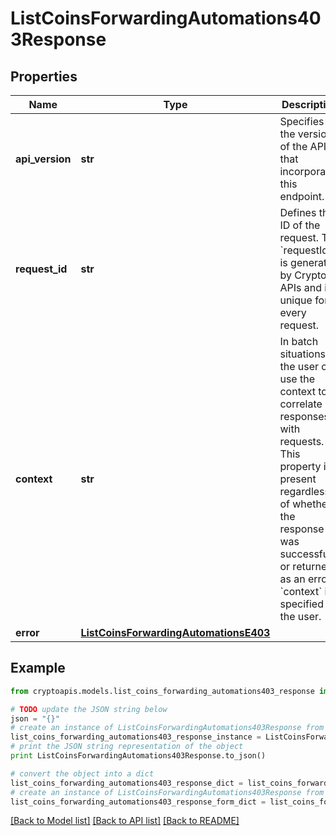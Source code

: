 # ListCoinsForwardingAutomations403Response


## Properties
Name | Type | Description | Notes
------------ | ------------- | ------------- | -------------
**api_version** | **str** | Specifies the version of the API that incorporates this endpoint. | 
**request_id** | **str** | Defines the ID of the request. The &#x60;requestId&#x60; is generated by Crypto APIs and it&#39;s unique for every request. | 
**context** | **str** | In batch situations the user can use the context to correlate responses with requests. This property is present regardless of whether the response was successful or returned as an error. &#x60;context&#x60; is specified by the user. | [optional] 
**error** | [**ListCoinsForwardingAutomationsE403**](ListCoinsForwardingAutomationsE403.md) |  | 

## Example

```python
from cryptoapis.models.list_coins_forwarding_automations403_response import ListCoinsForwardingAutomations403Response

# TODO update the JSON string below
json = "{}"
# create an instance of ListCoinsForwardingAutomations403Response from a JSON string
list_coins_forwarding_automations403_response_instance = ListCoinsForwardingAutomations403Response.from_json(json)
# print the JSON string representation of the object
print ListCoinsForwardingAutomations403Response.to_json()

# convert the object into a dict
list_coins_forwarding_automations403_response_dict = list_coins_forwarding_automations403_response_instance.to_dict()
# create an instance of ListCoinsForwardingAutomations403Response from a dict
list_coins_forwarding_automations403_response_form_dict = list_coins_forwarding_automations403_response.from_dict(list_coins_forwarding_automations403_response_dict)
```
[[Back to Model list]](../README.md#documentation-for-models) [[Back to API list]](../README.md#documentation-for-api-endpoints) [[Back to README]](../README.md)


